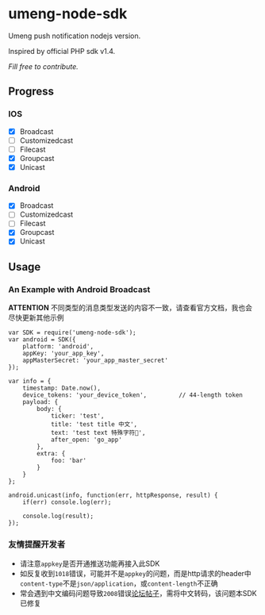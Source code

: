 # umeng-node-sdk
Umeng push notification nodejs version.

Inspired by official PHP sdk v1.4.

*Fill free to contribute.*

## Progress

### IOS

- [x] Broadcast
- [ ] Customizedcast
- [ ] Filecast
- [x] Groupcast
- [x] Unicast

### Android

- [x] Broadcast
- [ ] Customizedcast
- [ ] Filecast
- [x] Groupcast
- [x] Unicast

## Usage

### An Example with Android Broadcast
**ATTENTION** 不同类型的消息类型发送的内容不一致，请查看官方文档，我也会尽快更新其他示例 


	var SDK = require('umeng-node-sdk');
	var android = SDK({ 
		platform: 'android',
		appKey: 'your_app_key', 
		appMasterSecret: 'your_app_master_secret' 
	});

	var info = {
		timestamp: Date.now(),
		device_tokens: 'your_device_token',			// 44-length token
		payload: {
			body: {
				ticker: 'test',
				title: 'test title 中文',
				text: 'test text 特殊字符🐶',
				after_open: 'go_app'
			},
			extra: {
				foo: 'bar'
			}
		}
	};

	android.unicast(info, function(err, httpResponse, result) {
		if(err) console.log(err);

		console.log(result);
	});


### 友情提醒开发者
- 请注意`appkey`是否开通推送功能再接入此SDK
- 如反复收到`1018`错误，可能并不是`appkey`的问题，而是http请求的header中`content-type`不是`json/application`，或`content-length`不正确
- 常会遇到中文编码问题导致`2008`错误[论坛帖子](http://bbs.umeng.com/thread-6928-1-1.html)，需将中文转码，该问题本SDK已修复
